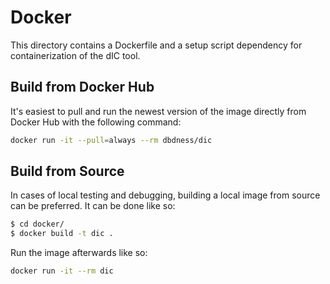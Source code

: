 # Docker

This directory contains a Dockerfile and a setup script dependency for containerization of the dIC tool.



## Build from Docker Hub

It's easiest to pull and run the newest version of the image directly from Docker Hub with the following command:

```bash
docker run -it --pull=always --rm dbdness/dic
```



 ## Build from Source

In cases of local testing and debugging, building a local image from source can be preferred. It can be done like so:

```bash
$ cd docker/
$ docker build -t dic .
```

Run the image afterwards like so:

```bash
docker run -it --rm dic
```

